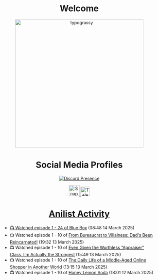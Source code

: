 <div align="center">

# Welcome
<a href="https://github.com/kawarimidoll/typograssy">
    <img alt="typograssy" src="https://typograssy.deno.dev/api?text=%E3%82%88%E3%81%86%E3%81%93%E3%81%9D%E3%81%BF%E3%81%AA%E3%81%95%E3%82%93%20-%20Sheby--&&l0=none&l1=82d9d0&l2=027353&l3=038c4c&l4=01402e&bg=none&frame=none&speed=100&comment=" width="421.99">
</a>

</div>

<div align="center">

# Social Media Profiles

[![Discord Presence](https://lanyard.cnrad.dev/api/612532963938271232)](https://discord.com/users/612532963938271232)


<a href="https://www.snapchat.com/add/a.sheby" title="Snapchat Profile">
    <img src="https://www.freepnglogos.com/uploads/snapchat-logo-png-0.png" width="35" alt="Snapchat Logo" />


<a href="https://t.me/ASheby" title="Telegram Profile">
    <img src="https://www.freepnglogos.com/uploads/telegram-logo-png-0.png" width="30" alt="Telegram Logo" />


</div>

<div align="center">

# Anilist Activity

</div>

<!-- ANILIST_ACTIVITY:start -->

-   📺 Watched episode 1 - 24 of [Blue Box](https://anilist.co/anime/170942) (08:48 14 March 2025)
-   📺 Watched episode 1 - 10 of [From Bureaucrat to Villainess: Dad's Been Reincarnated!](https://anilist.co/anime/172453) (19:32 13 March 2025)
-   📺 Watched episode 1 - 10 of [Even Given the Worthless “Appraiser” Class, I’m Actually the Strongest](https://anilist.co/anime/178548) (15:49 13 March 2025)
-   📺 Watched episode 1 - 10 of [The Daily Life of a Middle-Aged Online Shopper in Another World](https://anilist.co/anime/180292) (13:15 13 March 2025)
-   📺 Watched episode 1 - 10 of [Honey Lemon Soda](https://anilist.co/anime/175443) (18:01 12 March 2025)

<!-- ANILIST_ACTIVITY:end -->
